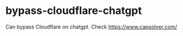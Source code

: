 # bypass-cloudflare-chatgpt
Can bypass Cloudflare on chatgpt. Check https://www.capsolver.com/ 
                                                                                                                                          